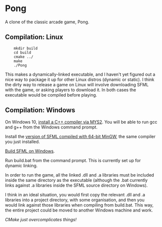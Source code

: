 # Pong

A clone of the classic arcade game, Pong.

## Compilation: Linux

        mkdir build
        cd build
        cmake ../
        make
        ./Pong

This makes a dynamically-linked executable, and I haven't yet figured out a nice
way to package it up for other Linux distros (dynamic or static). I think the dirty
way to release a game on Linux will involve downloading SFML with the game, or asking
players to download it. In both cases the executable would be compiled before
playing.

## Compilation: Windows

On Windows 10, [install a C++ compiler via MYS2](https://code.visualstudio.com/docs/cpp/config-mingw). You will be able to run gcc and g++ from the Windows command prompt.

Install the [version of SFML compiled with 64-bit MinGW](https://www.sfml-dev.org/download/sfml/2.5.1/), 
the same compiler you just installed.

[Build SFML on Windows](https://www.sfml-dev.org/tutorials/2.5/compile-with-cmake.php).

Run build.bat from the command prompt. This is currently set up for dynamic linking.

In order to run the game, all the linked .dll and .a libraries must be included
inside the same directory as the executable (although the .bat currently links
against .a libraries inside the SFML source directory on Windows).

I think in an ideal situation, you would first copy the relevant .dll and .a
libraries into a project directory, with some organisation, and then you would
link against those libraries when compiling from build.bat. This way, the entire
project could be moved to another Windows machine and work.

*CMake just overcomplicates things!*
